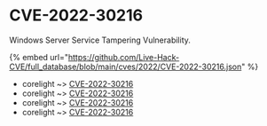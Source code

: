 # CVE-2022-30216

Windows Server Service Tampering Vulnerability.

{% embed url="https://github.com/Live-Hack-CVE/full_database/blob/main/cves/2022/CVE-2022-30216.json" %}


* corelight ~> [CVE-2022-30216](https://www.alice-snow.ru/2022/database/cve-2022-30216/cve-2022-30216-corelight)
* corelight ~> [CVE-2022-30216](https://www.alice-snow.ru/2022/database/cve-2022-30216/cve-2022-30216-corelight)
* corelight ~> [CVE-2022-30216](https://www.alice-snow.ru/2022/database/cve-2022-30216/cve-2022-30216-corelight)
* corelight ~> [CVE-2022-30216](https://www.alice-snow.ru/2022/database/cve-2022-30216/cve-2022-30216-corelight)